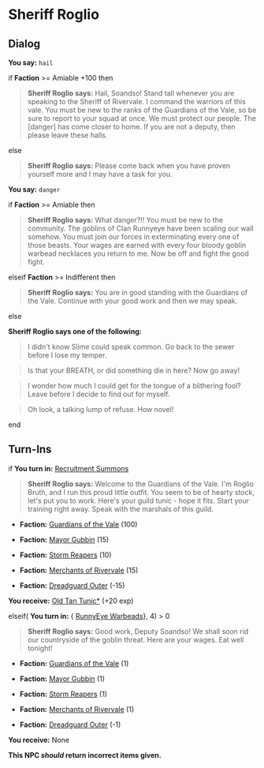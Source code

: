 # Sheriff Roglio
## Dialog

**You say:** `hail`



if **Faction** >= Amiable +100 then



>**Sheriff Roglio says:** Hail, Soandso! Stand tall whenever you are speaking to the Sheriff of Rivervale. I command the warriors of this vale. You must be new to the ranks of the Guardians of the Vale, so be sure to report to your squad at once. We must protect our people. The [danger] has come closer to home. If you are not a deputy, then please leave these halls.


else



>**Sheriff Roglio says:** Please come back when you have proven yourself more and I may have a task for you.



**You say:** `danger`



if **Faction** >= Amiable then



>**Sheriff Roglio says:** What danger?!! You must be new to the community. The goblins of Clan Runnyeye have been scaling our wall somehow. You must join our forces in exterminating every one of those beasts. Your wages are earned with every four bloody goblin warbead necklaces you return to me. Now be off and fight the good fight.


elseif **Faction** >= Indifferent then



>**Sheriff Roglio says:** You are in good standing with the Guardians of the Vale. Continue with your good work and then we may speak.


else



**Sheriff Roglio says one of the following:**

>I didn't know Slime could speak common. Go back to the sewer before I lose my temper.

>Is that your BREATH, or did something die in here? Now go away!

>I wonder how much I could get for the tongue of a blithering fool? Leave before I decide to find out for myself.

>Oh look, a talking lump of refuse.  How novel!


end

## Turn-Ins




if **You turn in:** [Recruitment Summons](/item/18733)


>**Sheriff Roglio says:** Welcome to the Guardians of the Vale. I'm Roglio Bruth, and I run this proud little outfit. You seem to be of hearty stock, let's put you to work. Here's your guild tunic - hope it fits. Start your training right away.  Speak with the marshals of this guild.


* __Faction:__ [Guardians of the Vale](/faction/263) (100)


* __Faction:__ [Mayor Gubbin](/faction/286) (15)


* __Faction:__ [Storm Reapers](/faction/355) (10)


* __Faction:__ [Merchants of Rivervale](/faction/292) (15)


* __Faction:__ [Dreadguard Outer](/faction/334) (-15)


 **You receive:**  [Old Tan Tunic*](/item/13540) (+20 exp)

elseif( **You turn in:**  { [RunnyEye Warbeads](/item/13931)}, 4) > 0


>**Sheriff Roglio says:** Good work, Deputy Soandso! We shall soon rid our countryside of the goblin threat. Here are your wages. Eat well tonight!


* __Faction:__ [Guardians of the Vale](/faction/263) (1)


* __Faction:__ [Mayor Gubbin](/faction/286) (1)


* __Faction:__ [Storm Reapers](/faction/355) (1)


* __Faction:__ [Merchants of Rivervale](/faction/292) (1)


* __Faction:__ [Dreadguard Outer](/faction/334) (-1)


 **You receive:** None 

**This NPC *should* return incorrect items given.**


